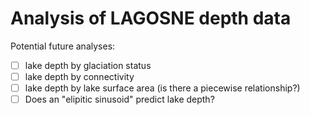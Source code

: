 # Analysis of LAGOSNE depth data

Potential future analyses:

 * [ ] lake depth by glaciation status
 * [ ] lake depth by connectivity
 * [ ] lake depth by lake surface area (is there a piecewise relationship?)
 * [ ] Does an "elipitic sinusoid" predict lake depth?
